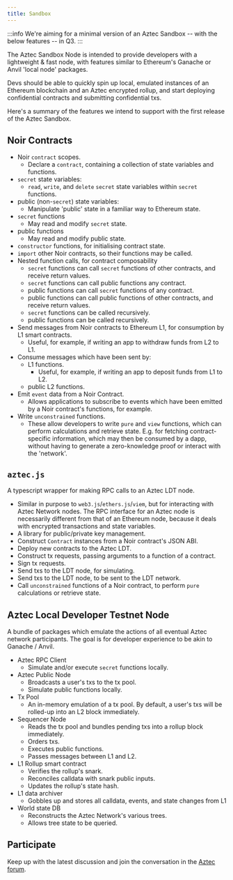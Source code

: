 ```yaml
---
title: Sandbox
---
```


:::info
We're aiming for a minimal version of an Aztec Sandbox -- with the below features -- in Q3.
:::

The Aztec Sandbox Node is intended to provide developers with a lightweight & fast node, with features similar to Ethereum's Ganache or Anvil 'local node' packages.

Devs should be able to quickly spin up local, emulated instances of an Ethereum blockchain and an Aztec encrypted rollup, and start deploying confidential contracts and submitting confidential txs.

Here's a summary of the features we intend to support with the first release of the Aztec Sandbox.

## Noir Contracts

- Noir `contract` scopes.
  - Declare a `contract`, containing a collection of state variables and functions.
- `secret` state variables:
  - `read`, `write`, and `delete` `secret` state variables within `secret` functions.
- public (non-`secret`) state variables:
  - Manipulate 'public' state in a familiar way to Ethereum state.
- `secret` functions
  - May read and modify `secret` state.
- public functions
  - May read and modify public state.
- `constructor` functions, for initialising contract state.
- `import` other Noir contracts, so their functions may be called.
- Nested function calls, for contract composability
  - `secret` functions can call `secret` functions of other contracts, and receive return values.
  - `secret` functions can call public functions any contract.
  - public functions can call `secret` functions of any contract.
  - public functions can call public functions of other contracts, and receive return values.
  - `secret` functions can be called recursively.
  - public functions can be called recursively.
- Send messages from Noir contracts to Ethereum L1, for consumption by L1 smart contracts.
  - Useful, for example, if writing an app to withdraw funds from L2 to L1.
- Consume messages which have been sent by:
  - L1 functions.
    - Useful, for example, if writing an app to deposit funds from L1 to L2.
  - public L2 functions.
- Emit `event` data from a Noir Contract.
  - Allows applications to subscribe to events which have been emitted by a Noir contract's functions, for example.
- Write `unconstrained` functions.
  - These allow developers to write `pure` and `view` functions, which can perform calculations and retrieve state. E.g. for fetching contract-specific information, which may then be consumed by a dapp, without having to generate a zero-knowledge proof or interact with the 'network'.

## `aztec.js`

A typescript wrapper for making RPC calls to an Aztec LDT node.

- Similar in purpose to `web3.js`/`ethers.js`/`viem`, but for interacting with Aztec Network nodes. The RPC interface for an Aztec node is necessarily different from that of an Ethereum node, because it deals with encrypted transactions and state variables.
- A library for public/private key management.
- Construct `Contract` instances from a Noir contract's JSON ABI.
- Deploy new contracts to the Aztec LDT.
- Construct tx requests, passing arguments to a function of a contract.
- Sign tx requests.
- Send txs to the LDT node, for simulating.
- Send txs to the LDT node, to be sent to the LDT network.
- Call `unconstrained` functions of a Noir contract, to perform `pure` calculations or retrieve state.

## Aztec Local Developer Testnet Node

A bundle of packages which emulate the actions of all eventual Aztec network participants. The goal is for developer experience to be akin to Ganache / Anvil.

- Aztec RPC Client
  - Simulate and/or execute `secret` functions locally.
- Aztec Public Node
  - Broadcasts a user's txs to the tx pool.
  - Simulate public functions locally.
- Tx Pool
  - An in-memory emulation of a tx pool. By default, a user's txs will be rolled-up into an L2 block immediately.
- Sequencer Node
  - Reads the tx pool and bundles pending txs into a rollup block immediately.
  - Orders txs.
  - Executes public functions.
  - Passes messages between L1 and L2.
- L1 Rollup smart contract
  - Verifies the rollup's snark.
  - Reconciles calldata with snark public inputs.
  - Updates the rollup's state hash.
- L1 data archiver
  - Gobbles up and stores all calldata, events, and state changes from L1
- World state DB
  - Reconstructs the Aztec Network's various trees.
  - Allows tree state to be queried.

## Participate

Keep up with the latest discussion and join the conversation in the [Aztec forum](https://discourse.aztec.network).
